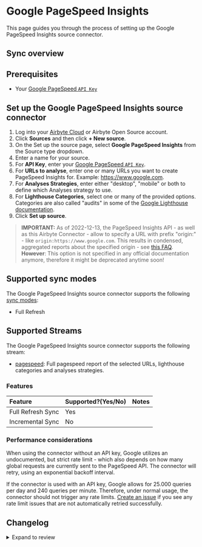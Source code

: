 # Google PageSpeed Insights

This page guides you through the process of setting up the Google PageSpeed Insights source connector.

## Sync overview

## Prerequisites

- Your [Google PageSpeed `API Key`](https://developers.google.com/speed/docs/insights/v5/get-started#APIKey)

## Set up the Google PageSpeed Insights source connector

1. Log into your [Airbyte Cloud](https://cloud.airbyte.com/workspaces) or Airbyte Open Source account.
2. Click **Sources** and then click **+ New source**.
3. On the Set up the source page, select **Google PageSpeed Insights** from the Source type dropdown.
4. Enter a name for your source.
5. For **API Key**, enter your [Google PageSpeed `API Key`](https://developers.google.com/speed/docs/insights/v5/get-started#APIKey).
6. For **URLs to analyse**, enter one or many URLs you want to create PageSpeed Insights for. Example: https://www.google.com.
7. For **Analyses Strategies**, enter either "desktop", "mobile" or both to define which Analyses strategy to use.
8. For **Lighthouse Categories**, select one or many of the provided options. Categories are also called "audits" in some of the [Google Lighthouse documentation](https://developer.chrome.com/docs/lighthouse/overview/).
9. Click **Set up source**.

> **IMPORTANT:** As of 2022-12-13, the PageSpeed Insights API - as well as this Airbyte Connector - allow to specify a URL with prefix "origin:" - like `origin:https://www.google.com`. This results in condensed, aggregated reports about the specified origin - see [this FAQ](https://developers.google.com/speed/docs/insights/faq). **However**: This option is not specified in any official documentation anymore, therefore it might be deprecated anytime soon!

## Supported sync modes

The Google PageSpeed Insights source connector supports the following [sync modes](https://docs.airbyte.com/cloud/core-concepts#connection-sync-modes):

- Full Refresh

## Supported Streams

The Google PageSpeed Insights source connector supports the following stream:

- [pagespeed](https://developers.google.com/speed/docs/insights/v5/get-started#cli): Full pagespeed report of the selected URLs, lighthouse categories and analyses strategies.

### Features

| Feature           | Supported?\(Yes/No\) | Notes |
| :---------------- | :------------------- | :---- |
| Full Refresh Sync | Yes                  |       |
| Incremental Sync  | No                   |       |

### Performance considerations

When using the connector without an API key, Google utilizes an undocumented, but strict rate limit - which also depends on how many global requests are currently sent to the PageSpeed API. The connector will retry, using an exponential backoff interval.

If the connector is used with an API key, Google allows for 25.000 queries per day and 240 queries per minute. Therefore, under normal usage, the connector should not trigger any rate limits.
[Create an issue](https://github.com/airbytehq/airbyte/issues) if you see any rate limit issues that are not automatically retried successfully.

## Changelog

<details>
  <summary>Expand to review</summary>

| Version | Date       | Pull Request                                              | Subject                                                                         |
| :------ | :--------- | :-------------------------------------------------------- | :------------------------------------------------------------------------------ |
| 0.2.20 | 2025-05-24 | [60729](https://github.com/airbytehq/airbyte/pull/60729) | Update dependencies |
| 0.2.19 | 2025-05-10 | [59832](https://github.com/airbytehq/airbyte/pull/59832) | Update dependencies |
| 0.2.18 | 2025-05-03 | [58804](https://github.com/airbytehq/airbyte/pull/58804) | Update dependencies |
| 0.2.17 | 2025-04-19 | [58210](https://github.com/airbytehq/airbyte/pull/58210) | Update dependencies |
| 0.2.16 | 2025-04-12 | [57096](https://github.com/airbytehq/airbyte/pull/57096) | Update dependencies |
| 0.2.15 | 2025-03-29 | [56717](https://github.com/airbytehq/airbyte/pull/56717) | Update dependencies |
| 0.2.14 | 2025-03-22 | [56022](https://github.com/airbytehq/airbyte/pull/56022) | Update dependencies |
| 0.2.13 | 2025-03-08 | [55322](https://github.com/airbytehq/airbyte/pull/55322) | Update dependencies |
| 0.2.12 | 2025-03-01 | [54925](https://github.com/airbytehq/airbyte/pull/54925) | Update dependencies |
| 0.2.11 | 2025-02-22 | [54400](https://github.com/airbytehq/airbyte/pull/54400) | Update dependencies |
| 0.2.10 | 2025-02-15 | [53729](https://github.com/airbytehq/airbyte/pull/53729) | Update dependencies |
| 0.2.9 | 2025-02-08 | [52367](https://github.com/airbytehq/airbyte/pull/52367) | Update dependencies |
| 0.2.8 | 2025-01-18 | [51693](https://github.com/airbytehq/airbyte/pull/51693) | Update dependencies |
| 0.2.7 | 2025-01-11 | [51118](https://github.com/airbytehq/airbyte/pull/51118) | Update dependencies |
| 0.2.6 | 2024-12-28 | [50529](https://github.com/airbytehq/airbyte/pull/50529) | Update dependencies |
| 0.2.5 | 2024-12-21 | [50030](https://github.com/airbytehq/airbyte/pull/50030) | Update dependencies |
| 0.2.4 | 2024-12-14 | [49526](https://github.com/airbytehq/airbyte/pull/49526) | Update dependencies |
| 0.2.3 | 2024-12-12 | [49177](https://github.com/airbytehq/airbyte/pull/49177) | Update dependencies |
| 0.2.2 | 2024-12-11 | [47793](https://github.com/airbytehq/airbyte/pull/47793) | Starting with this version, the Docker image is now rootless. Please note that this and future versions will not be compatible with Airbyte versions earlier than 0.64 |
| 0.2.1 | 2024-08-16 | [44196](https://github.com/airbytehq/airbyte/pull/44196) | Bump source-declarative-manifest version |
| 0.2.0 | 2024-08-15 | [44143](https://github.com/airbytehq/airbyte/pull/44143) | Refactor connector to manifest-only format |
| 0.1.17 | 2024-08-10 | [43617](https://github.com/airbytehq/airbyte/pull/43617) | Update dependencies |
| 0.1.16 | 2024-08-03 | [43130](https://github.com/airbytehq/airbyte/pull/43130) | Update dependencies |
| 0.1.15 | 2024-07-27 | [42770](https://github.com/airbytehq/airbyte/pull/42770) | Update dependencies |
| 0.1.14 | 2024-07-20 | [42319](https://github.com/airbytehq/airbyte/pull/42319) | Update dependencies |
| 0.1.13 | 2024-07-13 | [41706](https://github.com/airbytehq/airbyte/pull/41706) | Update dependencies |
| 0.1.12 | 2024-07-10 | [41591](https://github.com/airbytehq/airbyte/pull/41591) | Update dependencies |
| 0.1.11 | 2024-07-09 | [41155](https://github.com/airbytehq/airbyte/pull/41155) | Update dependencies |
| 0.1.10 | 2024-07-06 | [41011](https://github.com/airbytehq/airbyte/pull/41011) | Update dependencies |
| 0.1.9 | 2024-06-29 | [40439](https://github.com/airbytehq/airbyte/pull/40439) | Update dependencies |
| 0.1.8 | 2024-06-22 | [40104](https://github.com/airbytehq/airbyte/pull/40104) | Update dependencies |
| 0.1.7 | 2024-06-06 | [39272](https://github.com/airbytehq/airbyte/pull/39272) | [autopull] Upgrade base image to v1.2.2 |
| 0.1.6 | 2024-05-21 | [38147](https://github.com/airbytehq/airbyte/pull/38147) | Make compatable with builder |
| 0.1.5 | 2024-04-19 | [37171](https://github.com/airbytehq/airbyte/pull/37171) | Updating to 0.80.0 CDK |
| 0.1.4 | 2024-04-18 | [37171](https://github.com/airbytehq/airbyte/pull/37171) | Manage dependencies with Poetry. |
| 0.1.3 | 2024-04-15 | [37171](https://github.com/airbytehq/airbyte/pull/37171) | Base image migration: remove Dockerfile and use the python-connector-base image |
| 0.1.2 | 2024-04-12 | [37171](https://github.com/airbytehq/airbyte/pull/37171) | schema descriptions |
| 0.1.1   | 2023-05-25 | [#22287](https://github.com/airbytehq/airbyte/pull/22287) | 🐛 Fix URL pattern regex                                                        |
| 0.1.0   | 2022-11-26 | [#19813](https://github.com/airbytehq/airbyte/pull/19813) | 🎉 New Source: Google PageSpeed Insights [low-code CDK]                         |

</details>
